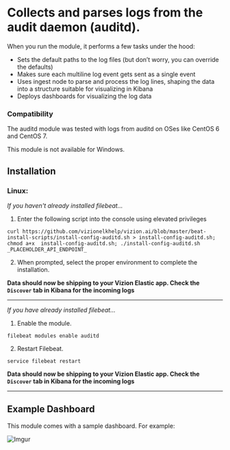 # Collects and parses logs from the audit daemon (auditd).

When you run the module, it performs a few tasks under the hood:

- Sets the default paths to the log files (but don’t worry, you can override the defaults)
- Makes sure each multiline log event gets sent as a single event
- Uses ingest node to parse and process the log lines, shaping the data into a structure suitable for visualizing in Kibana
- Deploys dashboards for visualizing the log data

### Compatibility
The auditd module was tested with logs from auditd on OSes like CentOS 6 and CentOS 7.

This module is not available for Windows.

## Installation

### Linux:

<i>If you haven't already installed filebeat...</i>

1) Enter the following script into the console using elevated privileges

```
curl https://github.com/vizionelkhelp/vizion.ai/blob/master/beat-install-scripts/install-config-auditd.sh > install-config-auditd.sh; chmod a+x  install-config-auditd.sh; ./install-config-auditd.sh _PLACEHOLDER_API_ENDPOINT_
```

2) When prompted, select the proper environment to complete the installation.

**Data should now be shipping to your Vizion Elastic app. Check the ```Discover``` tab in Kibana for the incoming logs**

<hr>

<i>If you have already installed filebeat...</i>

1) Enable the module.

```
filebeat modules enable auditd
```

2) Restart Filebeat.

```
service filebeat restart
```

**Data should now be shipping to your Vizion Elastic app. Check the ```Discover``` tab in Kibana for the incoming logs**

<hr>

## Example Dashboard

This module comes with a sample dashboard. For example:

![Imgur](https://imgur.com/jT3cRke.png)

